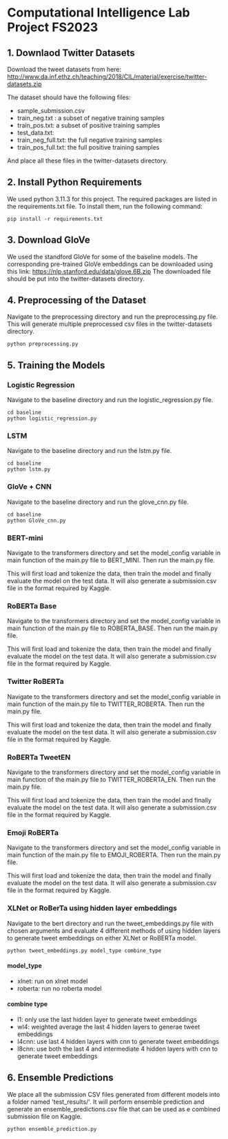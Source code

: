 # Computational Intelligence Lab Project FS2023
## 1. Downlaod Twitter Datasets
Download the tweet datasets from here:
http://www.da.inf.ethz.ch/teaching/2018/CIL/material/exercise/twitter-datasets.zip

The dataset should have the following files:
- sample_submission.csv
- train_neg.txt :  a subset of negative training samples
- train_pos.txt: a subset of positive training samples
- test_data.txt:
- train_neg_full.txt: the full negative training samples
- train_pos_full.txt: the full positive training samples

And place all these files in the twitter-datasets directory.

## 2. Install Python Requirements

We used python 3.11.3 for this project. The required packages are listed in the requirements.txt file. To install them, run the following command:

``` 
pip install -r requirements.txt
```

## 3. Download GloVe
We used the standford GloVe for some of the baseline models. The corresponding pre-trained GloVe embeddings can be downloaded using this link:
https://nlp.stanford.edu/data/glove.6B.zip
The downloaded file should be put into the twitter-datasets directory.

## 4. Preprocessing of the Dataset

Navigate to the preprocessing directory and run the preprocessing.py file.
This will generate multiple preprocessed csv files in the twitter-datasets directory.

```
python preprocessing.py
```

## 5. Training the Models


### Logistic Regression

Navigate to the baseline directory and run the logistic_regression.py file.

```
cd baseline
python logistic_regression.py
```


### LSTM

Navigate to the baseline directory and run the lstm.py file.

```
cd baseline
python lstm.py
```

### GloVe + CNN

Navigate to the baseline directory and run the glove_cnn.py file.

```
cd baseline
python GloVe_cnn.py
```

### BERT-mini
Navigate to the transformers directory and set the model_config variable in main function of the main.py file to BERT_MINI. Then run the main.py file.

This will first load and tokenize the data, then train the model and finally evaluate the model on the test data.
It will also generate a submission.csv file in the format required by Kaggle.

### RoBERTa Base

Navigate to the transformers directory and set the model_config variable in main function of the main.py file to ROBERTA_BASE. Then run the main.py file.

This will first load and tokenize the data, then train the model and finally evaluate the model on the test data.
It will also generate a submission.csv file in the format required by Kaggle.

### Twitter RoBERTa
Navigate to the transformers directory and set the model_config variable in main function of the main.py file to TWITTER_ROBERTA. Then run the main.py file.

This will first load and tokenize the data, then train the model and finally evaluate the model on the test data.
It will also generate a submission.csv file in the format required by Kaggle.


### RoBERTa TweetEN
Navigate to the transformers directory and set the model_config variable in main function of the main.py file to TWITTER_ROBERTA_EN. Then run the main.py file.

This will first load and tokenize the data, then train the model and finally evaluate the model on the test data.
It will also generate a submission.csv file in the format required by Kaggle.

### Emoji RoBERTa
Navigate to the transformers directory and set the model_config variable in main function of the main.py file to EMOJI_ROBERTA. Then run the main.py file.

This will first load and tokenize the data, then train the model and finally evaluate the model on the test data.
It will also generate a submission.csv file in the format required by Kaggle.


### XLNet or RoBerTa using hidden layer embeddings
Navigate to the bert directory and run the tweet_embeddings.py file with chosen arguments and evaluate 4 different methods of using hidden layers to generate tweet embeddings on either XLNet or RoBERTa model.
```
python tweet_embeddings.py model_type combine_type
```
#### model_type
- xlnet: run on xlnet model
- roberta: run no roberta model

#### combine type
- l1: only use the last hidden layer to generate tweet embeddings
- wl4: weighted average the last 4 hidden layers to generae tweet embeddings
- l4cnn: use last 4 hidden layers with cnn to generate tweet embeddings
- l8cnn: use both the last 4 and intermediate 4 hidden layers with cnn to generate tweet embeddings


## 6. Ensemble Predictions
We place all the submission CSV files generated from different models into a folder named 'test_results/'. It will perform ensemble prediction and generate an ensemble_predictions.csv file that can be used as e combined submission file on Kaggle.

```
python ensemble_prediction.py
```
